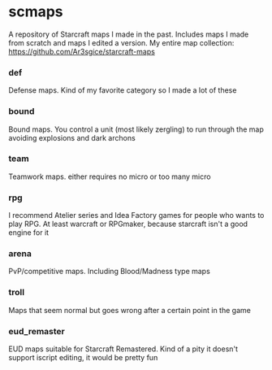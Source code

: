 # scmaps
A repository of Starcraft maps I made in the past. Includes maps I made from scratch and maps I edited a version.
My entire map collection: https://github.com/Ar3sgice/starcraft-maps

### def
Defense maps. Kind of my favorite category so I made a lot of these

### bound
Bound maps. You control a unit (most likely zergling) to run through the map avoiding explosions and dark archons

### team
Teamwork maps. either requires no micro or too many micro

### rpg
I recommend Atelier series and Idea Factory games for people who wants to play RPG. At least warcraft or RPGmaker, because starcraft isn't a good engine for it

### arena
PvP/competitive maps. Including Blood/Madness type maps

### troll
Maps that seem normal but goes wrong after a certain point in the game

### eud_remaster
EUD maps suitable for Starcraft Remastered. Kind of a pity it doesn't support iscript editing, it would be pretty fun
